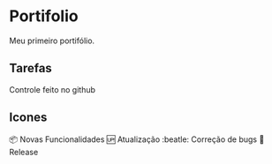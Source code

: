 # Portifolio
Meu primeiro portifólio.

## Tarefas
 
 Controle feito no github

 ## Icones
:package: Novas Funcionalidades
:up: Atualização
:beatle: Correção de bugs
:checkered_flag: Release